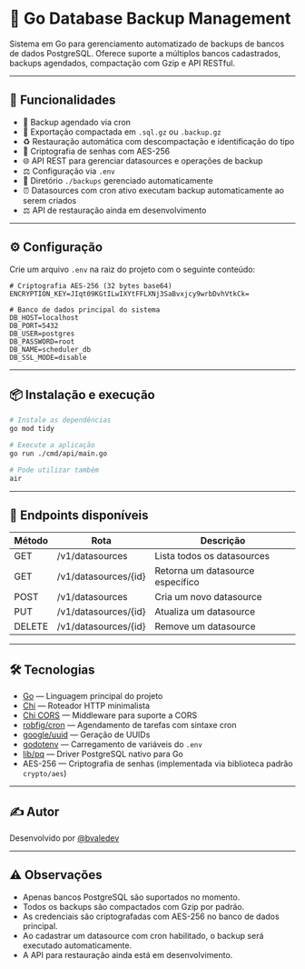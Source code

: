 # 📄 Go Database Backup Management

Sistema em Go para gerenciamento automatizado de backups de bancos de dados PostgreSQL. Oferece suporte a múltiplos bancos cadastrados, backups agendados, compactação com Gzip e API RESTful.

---

## 🚀 Funcionalidades

- 🔁 Backup agendado via cron
- 💾 Exportação compactada em `.sql.gz` ou `.backup.gz`
- ♻️ Restauração automática com descompactação e identificação do tipo
- 🔐 Criptografia de senhas com AES-256
- 🌐 API REST para gerenciar datasources e operações de backup
- ⚖️ Configuração via `.env`
- 📁 Diretório `./backups` gerenciado automaticamente
- ⏰ Datasources com cron ativo executam backup automaticamente ao serem criados
- ⚖️ API de restauração ainda em desenvolvimento

---

## ⚙️ Configuração

Crie um arquivo `.env` na raiz do projeto com o seguinte conteúdo:

```
# Criptografia AES-256 (32 bytes base64)
ENCRYPTION_KEY=JIqt09KGtILwIXYtFFLXNj3SaBvxjcy9wrbDvhVtkCk=

# Banco de dados principal do sistema
DB_HOST=localhost
DB_PORT=5432
DB_USER=postgres
DB_PASSWORD=root
DB_NAME=scheduler_db
DB_SSL_MODE=disable
```

---

## 📦 Instalação e execução

```bash
# Instale as dependências
go mod tidy

# Execute a aplicação
go run ./cmd/api/main.go

# Pode utilizar também
air
```

---

## 🧪 Endpoints disponíveis

| Método | Rota                      | Descrição                         |
|--------|---------------------------|-----------------------------------|
| GET    | /v1/datasources           | Lista todos os datasources        |
| GET    | /v1/datasources/{id}      | Retorna um datasource específico  |
| POST   | /v1/datasources           | Cria um novo datasource           |
| PUT    | /v1/datasources/{id}      | Atualiza um datasource            |
| DELETE | /v1/datasources/{id}      | Remove um datasource              |

---

## 🛠️ Tecnologias

- [Go](https://go.dev/) — Linguagem principal do projeto
- [Chi](https://github.com/go-chi/chi) — Roteador HTTP minimalista
- [Chi CORS](https://github.com/go-chi/cors) — Middleware para suporte a CORS
- [robfig/cron](https://github.com/robfig/cron) — Agendamento de tarefas com sintaxe cron
- [google/uuid](https://github.com/google/uuid) — Geração de UUIDs
- [godotenv](https://github.com/joho/godotenv) — Carregamento de variáveis do `.env`
- [lib/pq](https://github.com/lib/pq) — Driver PostgreSQL nativo para Go
- AES-256 — Criptografia de senhas (implementada via biblioteca padrão `crypto/aes`)

---

## ✍️ Autor

Desenvolvido por [@bvaledev](https://github.com/bvaledev)

---

## ⚠️ Observações

- Apenas bancos PostgreSQL são suportados no momento.
- Todos os backups são compactados com Gzip por padrão.
- As credenciais são criptografadas com AES-256 no banco de dados principal.
- Ao cadastrar um datasource com cron habilitado, o backup será executado automaticamente.
- A API para restauração ainda está em desenvolvimento.
